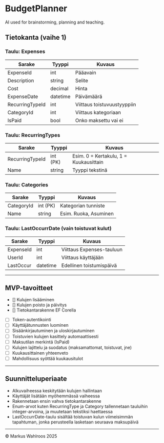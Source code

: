 # BudgetPlanner

AI used for brainstorming, planning and teaching.


## Tietokanta (vaihe 1)

### Taulu: Expenses

| Sarake        | Tyyppi     | Kuvaus                         |
|---------------|------------|--------------------------------|
| ExpenseId     | int        | Pääavain                      |
| Description   | string     | Selite                        |
| Cost          | decimal    | Hinta                         |
| ExpenseDate   | datetime   | Päivämäärä                    |
| RecurringTypeId | int      | Viittaus toistuvuustyyppiin   |
| CategoryId    | int        | Viittaus kategoriaan          |
| IsPaid        | bool       | Onko maksettu vai ei          |

### Taulu: RecurringTypes

| Sarake           | Tyyppi   | Kuvaus                                |
|------------------|----------|---------------------------------------|
| RecurringTypeId  | int (PK) | Esim. 0 = Kertakulu, 1 = Kuukausittain |
| Name             | string   | Tyyppi tekstinä                       |

### Taulu: Categories

| Sarake     | Tyyppi   | Kuvaus                   |
|------------|----------|--------------------------|
| CategoryId | int (PK) | Kategorian tunniste      |
| Name       | string   | Esim. Ruoka, Asuminen    |

### Taulu: LastOccurrDate (vain toistuvat kulut)

| Sarake     | Tyyppi   | Kuvaus                            |
|------------|----------|-----------------------------------|
| ExpenseId  | int      | Viittaus Expenses-tauluun         |
| UserId     | int      | Viittaus käyttäjään               |
| LastOccur  | datetime | Edellinen toistumispäivä          |

---

## MVP-tavoitteet

- [] Kulujen lisääminen
- [] Kulujen poisto ja päivitys
- [] Tietokantarakenne EF Corella
- [ ] Token-autentikointi
- [ ] Käyttäjätunnusten luominen
- [ ] Sisäänkirjautuminen ja uloskirjautuminen
- [ ] Toistuvien kulujen kasittely automaattisesti
- [ ] Maksutilan merkintä (IsPaid)
- [ ] Kulujen lajittelu ja suodatus (maksamattomat, toistuvat, jne)
- [ ] Kuukausittainen yhteenveto
- [ ] Mahdollisuus syöttää kuukausitulot

---

## Suunnitteluperiaate

- Alkuvaiheessa keskitytään kulujen hallintaan
- Käyttäjät lisätään myöhemmässä vaiheessa
- Rakennetaan ensin vahva tietokantarakenne
- Enum-arvot kuten RecurringType ja Category tallennetaan tauluihin integer-arvoina, ja muutetaan tekstiksi haettaessa
- LastOccurrDate-taulu sisältää toistuvan kulun viimeisimmän tapahtuman, jonka perusteella lasketaan seuraava maksupäivä

---

© Markus Wahlroos 2025

